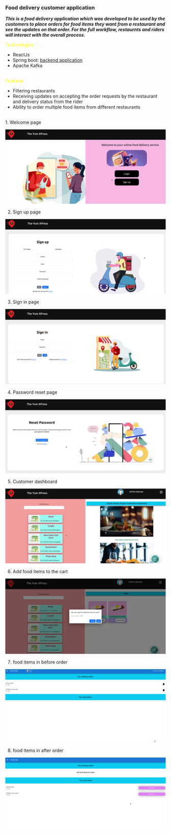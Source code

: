 ### Food delivery customer application

***This is a food delivery application which was developed to be used by the customers to place orders for food items they want from a restaurant and see the updates on that order. For the full workflow, restaurnts and riders will interact with the overall process.***

<span style="color:yellow">Technologies</span>
<ul>
    <li>ReactJs</li>
    <li>Spring boot: <a href="https://github.com/AmindaAmarasinghe/food-delivery-system-customer-backend-spring-boot">backend application</a></li>
    <li>Apache Kafka</li>
</ul>
<br>
<span style="color:yellow">Features</span>
<ul>
    <li>Filtering restaurants</li>
    <li>Receiving updates on accepting the order requests by the restaurant and delivery status from the rider</li>
    <li>Ability to order multiple food items from different restaurants</li>
</ul>
<br>
1. Welcome page

![Alt text](./user%20interfaces/Screenshot%20at%202024-01-17%2011-02-26.png )

2. Sign up page

![Alt text](./user%20interfaces/Screenshot%20at%202024-01-17%2011-02-39.png)

3. Sign in page

![Alt text](./user%20interfaces/Screenshot%20at%202024-01-17%2011-03-02.png)

4. Password reset page

![Alt text](./user%20interfaces/Screenshot%20at%202024-01-17%2011-03-13.png )

5. Customer dashboard

![Alt text](./user%20interfaces/Screenshot%20at%202024-01-17%2011-03-42.png)

6. Add food items to the cart

![Alt text](./user%20interfaces/Screenshot%20at%202024-01-17%2011-03-56.png)

7. food items in before order

![Alt text](./user%20interfaces/Screenshot%20at%202024-01-17%2011-04-06.png)

8. food items in after order

![Alt text](./user%20interfaces/Screenshot%20at%202024-01-17%2011-04-13.png)